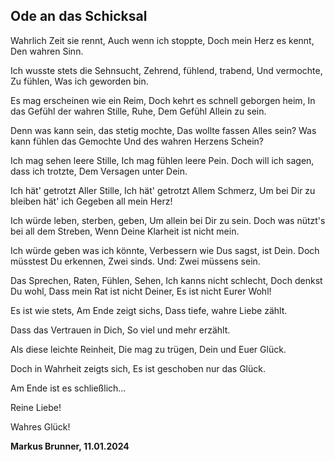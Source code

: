 ## Ode an das Schicksal

Wahrlich Zeit sie rennt,
Auch wenn ich stoppte,
Doch mein Herz es kennt,
Den wahren Sinn.

Ich wusste stets die Sehnsucht,
Zehrend, fühlend, trabend,
Und vermochte,
Zu fühlen,
Was ich geworden bin.

Es mag erscheinen wie ein Reim,
Doch kehrt es schnell geborgen heim,
In das Gefühl der wahren Stille, Ruhe,
Dem Gefühl Allein zu sein.

Denn was kann sein, das stetig mochte,
Das wollte fassen Alles sein?
Was kann fühlen das Gemochte
Und des wahren Herzens Schein?

Ich mag sehen leere Stille,
Ich mag fühlen leere Pein.
Doch will ich sagen, dass ich trotzte,
Dem Versagen unter Dein.

Ich hät' getrotzt Aller Stille,
Ich hät' getrotzt Allem Schmerz,
Um bei Dir zu bleiben hät' ich
Gegeben all mein Herz!

Ich würde leben, sterben, geben,
Um allein bei Dir zu sein.
Doch was nützt's bei all dem Streben,
Wenn Deine Klarheit ist nicht mein.

Ich würde geben was ich könnte,
Verbessern wie Dus sagst, ist Dein.
Doch müsstest Du erkennen,
Zwei sinds.
Und:
Zwei müssens sein.

Das Sprechen, Raten, Fühlen, Sehen,
Ich kanns nicht schlecht,
Doch denkst Du wohl,
Dass mein Rat ist nicht Deiner,
Es ist nicht Eurer Wohl!

Es ist wie stets,
Am Ende zeigt sichs,
Dass tiefe, wahre Liebe zählt.

Dass das Vertrauen in Dich,
So viel und mehr erzählt.

Als diese leichte Reinheit,
Die mag zu trügen,
Dein und Euer Glück.

Doch in Wahrheit zeigts sich,
Es ist geschoben nur das Glück.

Am Ende ist es schließlich...

Reine Liebe!

Wahres Glück!

__Markus Brunner, 11.01.2024__